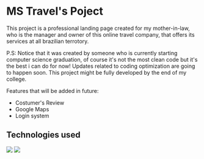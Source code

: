 <h1 align:"center"> MS Travel's Poject </h1>

<p>
  This project is a professional landing page created for my mother-in-law, who is the manager and owner of this online travel company, that offers its services at all brazilian terrotory.

  P.S: Notice that it was created by someone who is currently starting computer science graduation, of course it's not the most clean code but it's the best i can do for now! Updates related to coding optimization are going to happen soon.
  This project might be fully developed by the end of my college.

  
</p>

<p>
  Features that will be added in future:
  <ul>
  <li> Costumer's Review </li>
  <li>  Google Maps </li>
  <li>  Login system</li>
    
  </ul>
  
</p>

  <h2> Technologies used </h2>
<img loading="lazy" src='https://img.shields.io/badge/HTML5-E34F26?style=for-the-badge&logo=html5&logoColor=white'/>
  <img loading='lazy' src='https://img.shields.io/badge/CSS3-1572B6?style=for-the-badge&logo=css3&logoColor=white'/>
</p>


